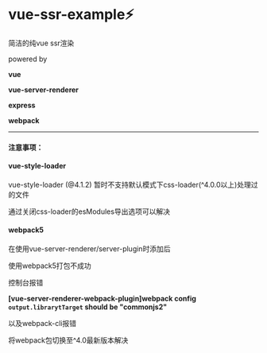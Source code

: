 # vue-ssr-example⚡

简洁的纯vue ssr渲染



powered by 

**vue**

**vue-server-renderer**

**express**

**webpack**

______________________

#### 注意事项：

#### vue-style-loader

vue-style-loader (@4.1.2) 暂时不支持默认模式下css-loader(^4.0.0以上)处理过的文件

通过关闭css-loader的esModules导出选项可以解决

#### webpack5

在使用vue-server-renderer/server-plugin时添加后

使用webpack5打包不成功

控制台报错

**[vue-server-renderer-webpack-plugin]webpack config `output.librarytTarget` should be "commonjs2"**

以及webpack-cli报错

将webpack包切换至^4.0最新版本解决